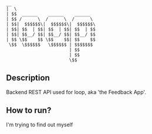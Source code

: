     __                               
    |  \                              
    | $$  ______    ______    ______  
    | $$ /      \  /      \  /      \ 
    | $$|  $$$$$$\|  $$$$$$\|  $$$$$$\
    | $$| $$  | $$| $$  | $$| $$  | $$
    | $$| $$__/ $$| $$__/ $$| $$__/ $$
    | $$ \$$    $$ \$$    $$| $$    $$
     \$$  \$$$$$$   \$$$$$$ | $$$$$$$ 
                            | $$      
                            | $$      
                            \$$     
## Description
Backend REST API used for loop, aka 'the Feedback App'.

## How to run?
I'm trying to find out myself
